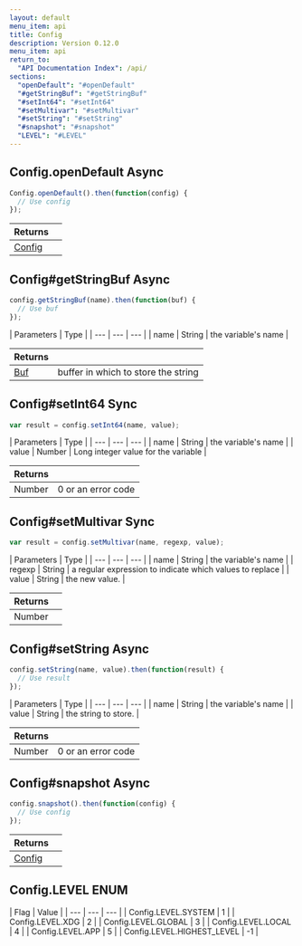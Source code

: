 ```yaml
---
layout: default
menu_item: api
title: Config
description: Version 0.12.0
menu_item: api
return_to:
  "API Documentation Index": /api/
sections:
  "openDefault": "#openDefault"
  "#getStringBuf": "#getStringBuf"
  "#setInt64": "#setInt64"
  "#setMultivar": "#setMultivar"
  "#setString": "#setString"
  "#snapshot": "#snapshot"
  "LEVEL": "#LEVEL"
---
```


## <a name="openDefault"></a><span>Config.</span>openDefault <span class="tags"><span class="async">Async</span></span>

```js
Config.openDefault().then(function(config) {
  // Use config
});
```

| Returns |  |
| --- | --- |
| [Config](/api/config/) |  |

## <a name="getStringBuf"></a><span>Config#</span>getStringBuf <span class="tags"><span class="async">Async</span></span>

```js
config.getStringBuf(name).then(function(buf) {
  // Use buf
});
```

| Parameters | Type |
| --- | --- | --- |
| name | String | the variable's name |

| Returns |  |
| --- | --- |
| [Buf](/api/buf/) | buffer in which to store the string |

## <a name="setInt64"></a><span>Config#</span>setInt64 <span class="tags"><span class="sync">Sync</span></span>

```js
var result = config.setInt64(name, value);
```

| Parameters | Type |
| --- | --- | --- |
| name | String | the variable's name |
| value | Number | Long integer value for the variable |

| Returns |  |
| --- | --- |
| Number |  0 or an error code |

## <a name="setMultivar"></a><span>Config#</span>setMultivar <span class="tags"><span class="sync">Sync</span></span>

```js
var result = config.setMultivar(name, regexp, value);
```

| Parameters | Type |
| --- | --- | --- |
| name | String | the variable's name |
| regexp | String | a regular expression to indicate which values to replace |
| value | String | the new value. |

| Returns |  |
| --- | --- |
| Number |  |

## <a name="setString"></a><span>Config#</span>setString <span class="tags"><span class="async">Async</span></span>

```js
config.setString(name, value).then(function(result) {
  // Use result
});
```

| Parameters | Type |
| --- | --- | --- |
| name | String | the variable's name |
| value | String | the string to store. |

| Returns |  |
| --- | --- |
| Number |  0 or an error code |

## <a name="snapshot"></a><span>Config#</span>snapshot <span class="tags"><span class="async">Async</span></span>

```js
config.snapshot().then(function(config) {
  // Use config
});
```

| Returns |  |
| --- | --- |
| [Config](/api/config/) |  |

## <a name="LEVEL"></a><span>Config.</span>LEVEL <span class="tags"><span class="enum">ENUM</span></span>

| Flag | Value |
| --- | --- | --- |
| <span>Config.LEVEL.</span>SYSTEM | 1 |
| <span>Config.LEVEL.</span>XDG | 2 |
| <span>Config.LEVEL.</span>GLOBAL | 3 |
| <span>Config.LEVEL.</span>LOCAL | 4 |
| <span>Config.LEVEL.</span>APP | 5 |
| <span>Config.LEVEL.</span>HIGHEST_LEVEL | -1 |

